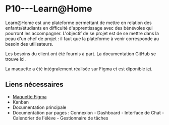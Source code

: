 # P10---Learn@Home

Learn@Home est une plateforme permettant de mettre en relation des enfants/étudiants en difficulté d'apprentissage avec des bénévoles qui pourront les accompagner. L'objectif de se projet est de se mettre dans la peau d'un chef de projet : il faut que la plateforme à venir corresponde au besoin des utilisateurs. 

Les besoins du client ont été fournis à part. La documentation GitHub se trouve ici. 

La maquette a été intégralement réalisée sur Figma et est diponible [ici](https://www.figma.com/file/xqeE1ZKlHUWi2Efo8r73NK/UI-Design-Les-Petits-Plats-FR). 

## Liens nécessaires 

- [Maquette Figma](https://www.figma.com/file/xqeE1ZKlHUWi2Efo8r73NK/UI-Design-Les-Petits-Plats-FR)
- Kanban 
- Documentation principale 
- Documentation par pages : Connexion  -  Dashboard  -  Interface de Chat  -  Calendrier de l'élève  -  Gestionnaire de tâches 
